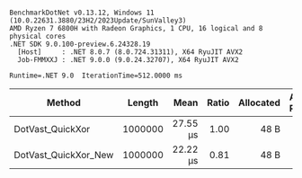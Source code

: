 ```

BenchmarkDotNet v0.13.12, Windows 11 (10.0.22631.3880/23H2/2023Update/SunValley3)
AMD Ryzen 7 6800H with Radeon Graphics, 1 CPU, 16 logical and 8 physical cores
.NET SDK 9.0.100-preview.6.24328.19
  [Host]     : .NET 8.0.7 (8.0.724.31311), X64 RyuJIT AVX2
  Job-FMMXXJ : .NET 9.0.0 (9.0.24.32707), X64 RyuJIT AVX2

Runtime=.NET 9.0  IterationTime=512.0000 ms

```
| Method               | Length  | Mean     | Ratio | Allocated | Alloc Ratio |
|--------------------- |-------- |---------:|------:|----------:|------------:|
| DotVast_QuickXor     | 1000000 | 27.55 μs |  1.00 |      48 B |        1.00 |
| DotVast_QuickXor_New | 1000000 | 22.22 μs |  0.81 |      48 B |        1.00 |
